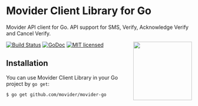 # Movider Client Library for Go
Movider API client for Go. API support for SMS, Verify, Acknowledge Verify and Cancel Verify.

<img align="right" width="159px" src="https://movider.co/icons/icon-144x144.png">

[![Build Status](https://api.travis-ci.org/movider/movider-go.svg)](https://travis-ci.org/movider/movider-go)
[![GoDoc](https://godoc.org/github.com/movider/movider-go?status.svg)](https://godoc.org/github.com/movider/movider-go)
[![MIT licensed](https://img.shields.io/badge/license-MIT-blue.svg)](./LICENSE)

## Installation
You can use Movider Client Library in your Go project by `go get`:

```
$ go get github.com/movider/movider-go
```